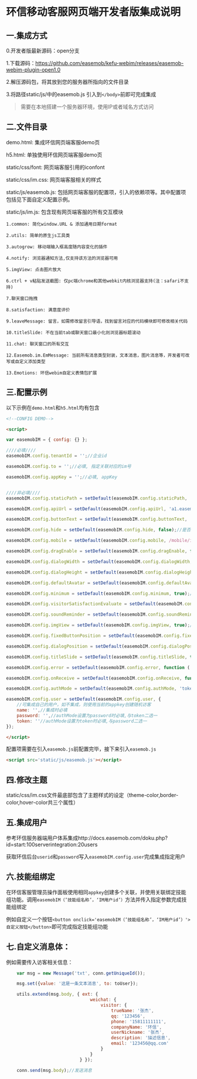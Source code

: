 # 环信移动客服网页端开发者版集成说明



## 一.集成方式
0.开发者版最新源码：open分支

1.下载源码：https://github.com/easemob/kefu-webim/releases/easemob-webim-plugin-open1.0

2.解压源码包，将其放到您的服务器所指向的文件目录

3.将路径static/js/中的easemob.js 引入到`</body>`前即可完成集成

> 需要在本地搭建一个服务器环境，使用IP或者域名方式访问



## 二.文件目录

demo.html: 集成环信网页端客服demo页

h5.html: 单独使用环信网页端客服demo页

static/css/font: 网页端客服引用的iconfont

static/css/im.css: 网页端客服相关的样式

static/js/easemob.js: 包括网页端客服的配置项，引入的依赖项等。其中配置项包括见下面自定义配置示例。

static/js/im.js: 包含现有网页端客服的所有交互模块

    1.common: 简化window.URL & 添加通用日期format

    2.utils: 简单的原生js工具类

    3.autogrow: 移动端输入框高度随内容变化的插件

    4.notify: 浏览器通知方法,仅支持该方法的浏览器可用

    5.imgView: 点击图片放大

    6.ctrl + v粘贴发送截图: 仅pc端chrome和其他webkit内核浏览器支持(注：safari不支持)

    7.聊天窗口拖拽

    8.satisfaction: 满意度评价

    9.leaveMessage: 留言，如需修改留言引导语，找到留言对应的代码模块即可修改相关代码

    10.titleSlide: 不在当前tab或聊天窗口最小化则浏览器标题滚动

    11.chat: 聊天窗口的所有交互

    12.Easemob.im.EmMessage: 当前所有消息类型封装，文本消息，图片消息等，开发者可改写或自定义添加类型

    13.Emotions: 环信webim自定义表情包扩展




## 三.配置示例

以下示例在`demo.html`和`h5.html`均有包含
```html
<!--CONFIG DEMO-->

<script>

var easemobIM = { config: {} };

////必填////
easemobIM.config.tenantId = '';//企业id

easemobIM.config.to = '';//必填, 指定关联对应的im号

easemobIM.config.appKey = '';//必填, appKey


////非必填////
easemobIM.config.staticPath = setDefault(easemobIM.config.staticPath, './static');//引用static的路径

easemobIM.config.apiUrl = setDefault(easemobIM.config.apiUrl, 'a1.easemob.com');//环信api地址

easemobIM.config.buttonText = setDefault(easemobIM.config.buttonText, '联系客服');//设置小按钮的文案

easemobIM.config.hide = setDefault(easemobIM.config.hide, false);//是否隐藏小的悬浮按钮

easemobIM.config.mobile = setDefault(easemobIM.config.mobile, /mobile/i.test(navigator.userAgent));//是否做移动端适配

easemobIM.config.dragEnable = setDefault(easemobIM.config.dragEnable, false);//是否允许拖拽

easemobIM.config.dialogWidth = setDefault(easemobIM.config.dialogWidth, '400px');//聊天窗口宽度,建议宽度不小于400px

easemobIM.config.dialogHeight = setDefault(easemobIM.config.dialogHeight, '500px');//聊天窗口高度,建议高度不小于500px

easemobIM.config.defaultAvatar = setDefault(easemobIM.config.defaultAvatar, easemobIM.config.staticPath + '/img/avatar.png');//默认头像

easemobIM.config.minimum = setDefault(easemobIM.config.minimum, true);//是否允许窗口最小化，如不允许则默认展开

easemobIM.config.visitorSatisfactionEvaluate = setDefault(easemobIM.config.visitorSatisfactionEvaluate, true);//是否允许访客主动发起满意度评价

easemobIM.config.soundReminder = setDefault(easemobIM.config.soundReminder, true);//是否启用声音提醒

easemobIM.config.imgView = setDefault(easemobIM.config.imgView, true);//是否启动图片点击放大功能

easemobIM.config.fixedButtonPosition = setDefault(easemobIM.config.fixedButtonPosition, {x: '10px', y: '10px'});//悬浮初始位置，坐标以视口右边距和下边距为>    基准

easemobIM.config.dialogPosition = setDefault(easemobIM.config.dialogPosition, {x: '10px', y: '10px'});//窗口初始位置，坐标以视口右边距和下边距为基准

easemobIM.config.titleSlide = setDefault(easemobIM.config.titleSlide, true);//是否允许收到消息的时候网页title滚动

easemobIM.config.error = setDefault(easemobIM.config.error, function ( error ) { });//错误回调

easemobIM.config.onReceive = setDefault(easemobIM.config.onReceive, function ( from, to, message ) { });//收消息回调

easemobIM.config.authMode = setDefault(easemobIM.config.authMode, 'token' || 'password');//验证方式

easemobIM.config.user = setDefault(easemobIM.config.user, {
    //可集成自己的用户，如不集成，则使用当前的appkey创建随机访客
    name: '',//集成时必填
    password: '',//authMode设置为password时必填,与token二选一
    token: ''//authMode设置为token时必填,与password二选一
});

</script>
```
配置项需要在引入`easemob.js`前配置完毕，接下来引入`easemob.js`
```html
<script src='static/js/easemob.js'></script>
```



## 四.修改主题

static/css/im.css文件最底部包含了主题样式的设定（theme-color,border-color,hover-color共三个属性）



## 五.集成用户

参考环信服务器端用户体系集成http://docs.easemob.com/doku.php?id=start:100serverintegration:20users

获取环信后台`userid`和`password`写入`easemobIM.config.user`完成集成指定用户




## 六.技能组绑定

在环信客服管理员操作面板使用相同`appkey`创建多个关联，并使用关联绑定技能组功能。调用`easemobIM（’技能组名称’，‘IM用户id’）`方法并传入指定参数完成技能组绑定

例如自定义一个按钮`<button onclick='easemobIM（’技能组名称’，‘IM用户id’）'>自定义按钮</button>`即可完成指定技能组功能




## 七.自定义消息体：

例如需要传入访客相关信息：
 
```javascript
    var msg = new Message('txt', conn.getUniqueId());

    msg.set({value: '这是一条文本消息', to: toUser});

    utils.extend(msg.body, { ext: {
                                weichat: {
                                    visitor: {
                                        trueName: '张杰',
                                        qq: '123456',
                                        phone: '15811111111',
                                        companyName: '环信',
                                        userNickname: '张杰',
                                        description: '描述信息',
                                        email: '123456@qq.com'
                                    }
                                }
                            } });

    conn.send(msg.body);//发送消息

```
